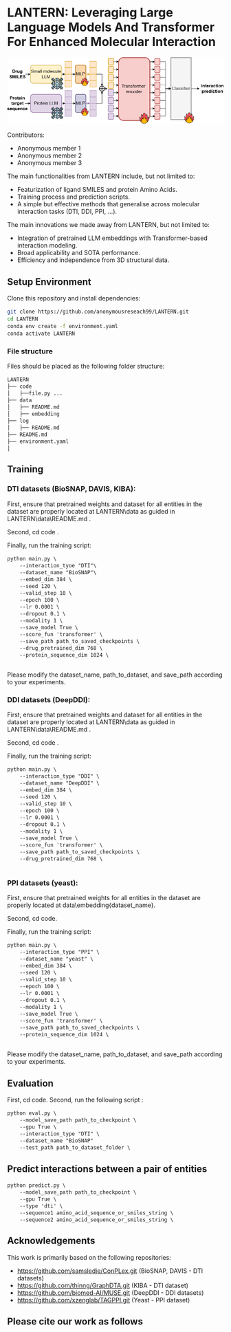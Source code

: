 # LANTERN: Leveraging Large Language Models And Transformer For Enhanced Molecular Interaction

![LANTERN](assets/lantern.png)

Contributors:
* Anonymous member 1
* Anonymous member 2
* Anonymous member 3

The main functionalities from LANTERN include, but not limited to:
- Featurization of ligand SMILES and protein Amino Acids.
- Training process and prediction scripts.
- A simple but effective methods that generalise across molecular interaction tasks (DTI, DDI, PPI, ...).

The main innovations we made away from LANTERN, but not limited to:
- Integration of pretrained LLM embeddings with Transformer-based interaction modeling.
- Broad applicability and SOTA performance.
- Efficiency and independence from 3D structural data.

## Setup Environment
Clone this repository and install dependencies:
```bash
git clone https://github.com/anonymousreseach99/LANTERN.git
cd LANTERN
conda env create -f environment.yaml
conda activate LANTERN
```

### File structure 
Files should be placed as the following folder structure:
```
LANTERN
├── code
│   ├──file.py ...
├── data
│   ├── README.md
│   ├── embedding
├── log
│   ├── README.md
├── README.md
├── environment.yaml
│ 
```

## Training
### DTI datasets (BioSNAP, DAVIS, KIBA):

First, ensure that pretrained weights and dataset for all entities in the dataset are properly located at LANTERN\data as guided in LANTERN\data\README.md .

Second, cd code .

Finally, run the training script:
```
python main.py \
    --interaction_tyoe "DTI"\
    --dataset_name "BioSNAP"\
    --embed_dim 384 \
    --seed 120 \
    --valid_step 10 \
    --epoch 100 \
    --lr 0.0001 \
    --dropout 0.1 \
    --modality 1 \
    --save_model True \
    --score_fun 'transformer' \
    --save_path path_to_saved_checkpoints \
    --drug_pretrained_dim 768 \
    --protein_sequence_dim 1024 \
   
```

Please modify the dataset_name, path_to_dataset, and save_path according to your experiments.

### DDI datasets (DeepDDI):

First, ensure that pretrained weights and dataset for all entities in the dataset are properly located at LANTERN\data as guided in LANTERN\data\README.md .

Second, cd code .

Finally, run the training script:
```
python main.py \
    --interaction_type "DDI" \
    --dataset_name "DeepDDI" \
    --embed_dim 384 \
    --seed 120 \
    --valid_step 10 \
    --epoch 100 \
    --lr 0.0001 \
    --dropout 0.1 \
    --modality 1 \
    --save_model True \
    --score_fun 'transformer' \
    --save_path path_to_saved_checkpoints \
    --drug_pretrained_dim 768 \
   
```

### PPI datasets (yeast):

First, ensure that pretrained weights for all entities in the dataset are properly located at data\embedding\{dataset_name}.

Second, cd code.

Finally, run the training script:
```
python main.py \
    --interaction_type "PPI" \
    --dataset_name "yeast" \
    --embed_dim 384 \
    --seed 120 \
    --valid_step 10 \
    --epoch 100 \
    --lr 0.0001 \
    --dropout 0.1 \
    --modality 1 \
    --save_model True \
    --score_fun 'transformer' \
    --save_path path_to_saved_checkpoints \
    --protein_sequence_dim 1024 \
   
```

Please modify the dataset_name, path_to_dataset, and save_path according to your experiments.

## Evaluation 
First, cd code.
Second, run the following script :
```
python eval.py \
    --model_save_path path_to_checkpoint \
    --gpu True \
    --interaction_type "DTI" \
    --dataset_name "BioSNAP"
    --test_path path_to_dataset_folder \
```

## Predict interactions between a pair of entities
```
python predict.py \
    --model_save_path path_to_checkpoint \
    --gpu True \
    --type 'dti' \
    --sequence1 amino_acid_sequence_or_smiles_string \
    --sequence2 amino_acid_sequence_or_smiles_string \
```
## Acknowledgements

This work is primarily based on the following repositories:

- https://github.com/samsledje/ConPLex.git (BioSNAP, DAVIS - DTI datasets)
- https://github.com/thinng/GraphDTA.git (KIBA - DTI dataset)
- https://github.com/biomed-AI/MUSE.git (DeepDDI - DDI datasets)
- https://github.com/xzenglab/TAGPPI.git (Yeast - PPI dataset)


## Please cite our work as follows

```bibtex
```
